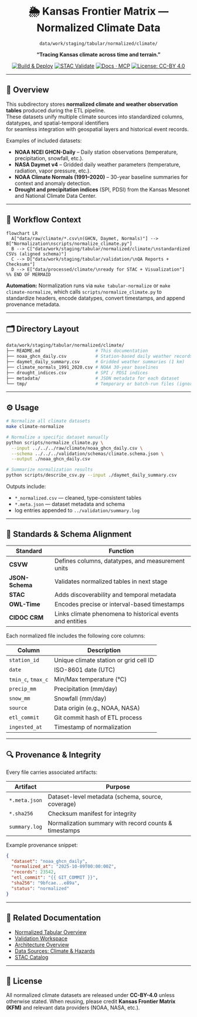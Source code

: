 <div align="center">

# 🌦️ Kansas Frontier Matrix — Normalized Climate Data  
`data/work/staging/tabular/normalized/climate/`

**“Tracing Kansas climate across time and terrain.”**

[![Build & Deploy](https://github.com/bartytime4life/Kansas-Frontier-Matrix/actions/workflows/site.yml/badge.svg)](../../../../../../.github/workflows/site.yml)
[![STAC Validate](https://img.shields.io/badge/STAC-validate-blue)](../../../../../../.github/workflows/stac-validate.yml)
[![Docs · MCP](https://img.shields.io/badge/Docs-MCP-green)](../../../../../../docs/)
[![License: CC-BY 4.0](https://img.shields.io/badge/License-CC--BY%204.0-lightgrey)](../../../../../../LICENSE)

</div>

---

## 🧭 Overview

This subdirectory stores **normalized climate and weather observation tables** produced during the ETL pipeline.  
These datasets unify multiple climate sources into standardized columns, datatypes, and spatial-temporal identifiers  
for seamless integration with geospatial layers and historical event records.

Examples of included datasets:

- **NOAA NCEI GHCN-Daily** – Daily station observations (temperature, precipitation, snowfall, etc.).  
- **NASA Daymet v4** – Gridded daily weather parameters (temperature, radiation, vapor pressure, etc.).  
- **NOAA Climate Normals (1991–2020)** – 30-year baseline summaries for context and anomaly detection.  
- **Drought and precipitation indices** (SPI, PDSI) from the Kansas Mesonet and National Climate Data Center.  

---

## 🧩 Workflow Context

```mermaid
flowchart LR
  A["data/raw/climate/*.csv\n(GHCN, Daymet, Normals)"] --> B["Normalization\nscripts/normalize_climate.py"]
  B --> C["data/work/staging/tabular/normalized/climate/\nstandardized CSVs (aligned schema)"]
  C --> D["data/work/staging/tabular/validation/\nQA Reports + Checksums"]
  D --> E["data/processed/climate/\nready for STAC + Visualization"]
%% END OF MERMAID
````

**Automation:**
Normalization runs via `make tabular-normalize` or `make climate-normalize`, which calls
`scripts/normalize_climate.py` to standardize headers, encode datatypes, convert timestamps,
and append provenance metadata.

---

## 🗂️ Directory Layout

```bash
data/work/staging/tabular/normalized/climate/
├── README.md                     # This documentation
├── noaa_ghcn_daily.csv           # Station-based daily weather records
├── daymet_daily_summary.csv      # Gridded weather summaries (1 km)
├── climate_normals_1991_2020.csv # NOAA 30-year baselines
├── drought_indices.csv           # SPI / PDSI indices
├── metadata/                     # JSON metadata for each dataset
└── tmp/                          # Temporary or batch-run files (ignored in Git)
```

---

## ⚙️ Usage

```bash
# Normalize all climate datasets
make climate-normalize

# Normalize a specific dataset manually
python scripts/normalize_climate.py \
  --input ../../../raw/climate/noaa_ghcn_daily.csv \
  --schema ../../../validation/schemas/climate.schema.json \
  --output ./noaa_ghcn_daily.csv

# Summarize normalization results
python scripts/describe_csv.py --input ./daymet_daily_summary.csv
```

Outputs include:

* `*_normalized.csv` — cleaned, type-consistent tables
* `*.meta.json` — dataset metadata and schema
* log entries appended to `../validation/summary.log`

---

## 🧾 Standards & Schema Alignment

| Standard        | Function                                                  |
| --------------- | --------------------------------------------------------- |
| **CSVW**        | Defines columns, datatypes, and measurement units         |
| **JSON-Schema** | Validates normalized tables in next stage                 |
| **STAC**        | Adds discoverability and temporal metadata                |
| **OWL-Time**    | Encodes precise or interval-based timestamps              |
| **CIDOC CRM**   | Links climate phenomena to historical events and entities |

Each normalized file includes the following core columns:

| Column             | Description                            |
| ------------------ | -------------------------------------- |
| `station_id`       | Unique climate station or grid cell ID |
| `date`             | ISO-8601 date (UTC)                    |
| `tmin_c`, `tmax_c` | Min/Max temperature (°C)               |
| `precip_mm`        | Precipitation (mm/day)                 |
| `snow_mm`          | Snowfall (mm/day)                      |
| `source`           | Data origin (e.g., NOAA, NASA)         |
| `etl_commit`       | Git commit hash of ETL process         |
| `ingested_at`      | Timestamp of normalization             |

---

## 🔍 Provenance & Integrity

Every file carries associated artifacts:

| Artifact      | Purpose                                               |
| ------------- | ----------------------------------------------------- |
| `*.meta.json` | Dataset-level metadata (schema, source, coverage)     |
| `*.sha256`    | Checksum manifest for integrity                       |
| `summary.log` | Normalization summary with record counts & timestamps |

Example provenance snippet:

```json
{
  "dataset": "noaa_ghcn_daily",
  "normalized_at": "2025-10-09T00:00:00Z",
  "records": 23542,
  "etl_commit": "{{ GIT_COMMIT }}",
  "sha256": "9bfcae...e89a",
  "status": "normalized"
}
```

---

## 🧠 Related Documentation

* [Normalized Tabular Overview](../README.md)
* [Validation Workspace](../../validation/README.md)
* [Architecture Overview](../../../../../../docs/architecture.md)
* [Data Sources: Climate & Hazards](../../../../../sources/README.md)
* [STAC Catalog](../../../../../stac/catalog.json)

---

## 🪪 License

All normalized climate datasets are released under **CC-BY-4.0** unless otherwise stated.
When reusing, please credit **Kansas Frontier Matrix (KFM)** and relevant data providers (NOAA, NASA, etc.).
